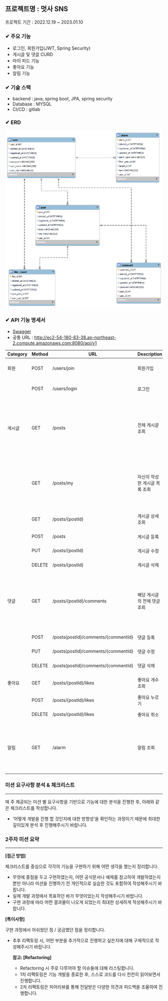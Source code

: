 ## 프로젝트명 : 멋사 SNS

프로젝트 기간 : 2022.12.19 ~ 2023.01.10

### ✔ 주요 기능

- 로그인, 회원가입(JWT, Spring Security)
- 게시글 및 댓글 CURD
- 마이 피드 기능
- 좋아요 기능
- 알림 기능

### ✔ 기술 스택

- backend : java, spring boot, JPA, spring security
- Database : MYSQL
- CI/CD : gitlab

### ✔ ERD

<img src="./ERD.png">

### ✔ API 기능 명세서

- [Swagger](http://ec2-54-180-83-38.ap-northeast-2.compute.amazonaws.com:8080/swagger-ui/index.html#/)
- 공통 URL : http://ec2-54-180-83-38.ap-northeast-2.compute.amazonaws.com:8080/api/v1

| Category | Method | URL                                 | Description       | note                |
|----------|--------|-------------------------------------|-------------------|---------------------|
| 회원       | POST   | /users/join                         | 회원가입              | 권한 미필요              |
|          | POST   | /users/login                        | 로그인               | 권한 미필요              |
| 게시글      | GET    | /posts                              | 전체 게시글 조회         | 페이징(최신순 정렬), 권한 미필요 |
|          | GET    | /posts/my                           | 자신이 작성한 게시글 목록 조회 | 페이징(최신순 정렬), 권한 필요  |
|          | GET    | /posts/{postId}                     | 게시글 상세 조회         | 권한 미필요              |
|          | POST   | /posts                              | 게시글 등록            | 권한 필요               |
|          | PUT    | /posts/{postId}                     | 게시글 수정            | 권한 필요               |
|          | DELETE | /posts/{postId}                     | 게시글 삭제            | 권한 필요               |
| 댓글       | GET    | /posts/{postId}/comments            | 해당 게시글의 전체 댓글 조회  | 페이징(최신순 정렬), 권한 미필요 |
|          | POST   | /posts{postId}/comments/{commentId} | 댓글 등록             | 권한 필요               |
|          | PUT    | /posts{postId}/comments/{commentId} | 댓글 수정             | 권한 필요               |
|          | DELETE | /posts{postId}/comments/{commentId} | 댓글 삭제             | 권한 필요               |
| 좋아요      | GET    | /posts/{postId}/likes               | 좋아요 개수 조회         | 권한 미필요              |
|          | POST   | /posts/{postId}/likes               | 좋아요 누르기           | 권한 필요               |
|          | DELETE | /posts/{postId}/likes               | 좋아요 취소            | 권한 필요               |
| 알림       | GET    | /alarm                              | 알림 조회             | 페이징(최신순 정렬), 권한 필요  |

### 미션 요구사항 분석 & 체크리스트

---

매 주 제공되는 미션 별 요구사항을 기반으로 기능에 대한 분석을 진행한 후, 아래와 같은 체크리스트를 작성합니다.

- ‘어떻게 개발을 진행 할 것인지에 대한 방향성’을 확인하는 과정이기 때문에 최대한 깊이있게 분석 후 진행해주시기 바랍니다.

### 2주차 미션 요약

---

**[접근 방법]**

체크리스트를 중심으로 각각의 기능을 구현하기 위해 어떤 생각을 했는지 정리합니다.

- 무엇에 중점을 두고 구현하였는지, 어떤 공식문서나 예제를 참고하여 개발하였는지 뿐만 아니라 미션을 진행하기 전 개인적으로 실습한 것도 포함하여 작성해주시기 바랍니다.
- 실제 개발 과정에서 목표하던 바가 무엇이었는지 작성해주시기 바랍니다.
- 구현 과정에 따라 어떤 결과물이 나오게 되었는지 최대한 상세하게 작성해주시기 바랍니다.

**[특이사항]**

구현 과정에서 아쉬웠던 점 / 궁금했던 점을 정리합니다.

- 추후 리팩토링 시, 어떤 부분을 추가적으로 진행하고 싶은지에 대해 구체적으로 작성해주시기 바랍니다.

  **참고: [Refactoring]**

    - Refactoring 시 주로 다루어야 할 이슈들에 대해 리스팅합니다.
    - 1차 리팩토링은 기능 개발을 종료한 후, 스스로 코드를 다시 천천히 읽어보면서 진행합니다.
    - 2차 리팩토링은 피어리뷰를 통해 전달받은 다양한 의견과 피드백을 조율하여 진행합니다.

